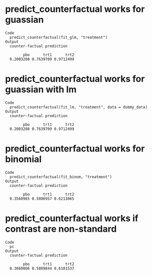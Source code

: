 # predict_counterfactual works for guassian

    Code
      predict_counterfactual(fit_glm, "treatment")
    Output
      counter-factual prediction
      
            pbo      trt1      trt2 
      0.2003208 0.7639709 0.9712499 
      

# predict_counterfactual works for guassian with lm

    Code
      predict_counterfactual(fit_lm, "treatment", data = dummy_data)
    Output
      counter-factual prediction
      
            pbo      trt1      trt2 
      0.2003208 0.7639709 0.9712499 
      

# predict_counterfactual works for binomial

    Code
      predict_counterfactual(fit_binom, "treatment")
    Output
      counter-factual prediction
      
            pbo      trt1      trt2 
      0.3560965 0.5806957 0.6213865 
      

# predict_counterfactual works if contrast are non-standard

    Code
      pc
    Output
      counter-factual prediction
      
            pbo      trt1      trt2 
      0.3660066 0.5809844 0.6101537 
      

